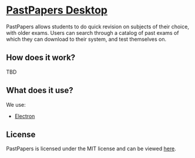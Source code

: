 [PastPapers Desktop](http://pastpapers.lexteam.xyz/)
==========

PastPapers allows students to do quick revision on subjects of their choice, with older exams.
Users can search through a catalog of past exams of which they can download to their system, and test themselves on.

## How does it work?

TBD

## What does it use?

We use:

- [Electron](http://electron.atom.io/)

## License

PastPapers is licensed under the MIT license and can be viewed [here](LICENSE.txt).
